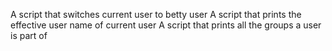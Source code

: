 A script that switches current user to betty user
A script that prints the effective user name of current user
A script that prints all the groups a user is part of
